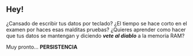 ## Hey!

¿Cansado de escribir tus datos por teclado?
¿El tiempo se hace corto en el examen por haces esas malditas pruebas?
¿Quieres aprender como hacer que tus datos se mantengan y diciendo ***vete al diablo*** a la memoria RAM?

Muy pronto... **PERSISTENCIA**